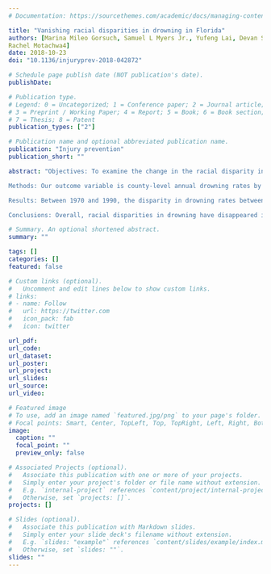 ```yaml
---
# Documentation: https://sourcethemes.com/academic/docs/managing-content/

title: "Vanishing racial disparities in drowning in Florida"
authors: [Marina Mileo Gorsuch, Samuel L Myers Jr., Yufeng Lai, Devan Steward,
Rachel Motachwa4]
date: 2018-10-23
doi: "10.1136/injuryprev-2018-042872"

# Schedule page publish date (NOT publication's date).
publishDate:

# Publication type.
# Legend: 0 = Uncategorized; 1 = Conference paper; 2 = Journal article;
# 3 = Preprint / Working Paper; 4 = Report; 5 = Book; 6 = Book section;
# 7 = Thesis; 8 = Patent
publication_types: ["2"]

# Publication name and optional abbreviated publication name.
publication: "Injury prevention"
publication_short: ""

abstract: "Objectives: To examine the change in the racial disparity in drowning in Florida from 1970 to 2015 and to analyse the contextual factors associated with white, black and Hispanic drowning rates in Florida from 2007 to 2015.

Methods: Our outcome variable is county-level annual drowning rates by race, ethnicity, sex and age group. We computed county-level contextual data, including emergency weather events, temperature, extreme weather, number of pools, quality of pools, coastline, swimming participation rates and prominent black competitive swim teams.

Results: Between 1970 and 1990, the disparity in drowning rates between white and black males in Florida decreased dramatically. By 2005, the overall age-adjusted drowning rates converged. This convergence was most striking for those aged 10-34 and 35-64. While the gap has declined dramatically, there remains a racial disparity in drownings among those aged 10-34.

Conclusions: Overall, racial disparities in drowning have disappeared in Florida. However, some disparities remain. There is a persistent disparity in drownings among those aged 10-34."

# Summary. An optional shortened abstract.
summary: ""

tags: []
categories: []
featured: false

# Custom links (optional).
#   Uncomment and edit lines below to show custom links.
# links:
# - name: Follow
#   url: https://twitter.com
#   icon_pack: fab
#   icon: twitter

url_pdf:
url_code:
url_dataset:
url_poster:
url_project:
url_slides:
url_source:
url_video:

# Featured image
# To use, add an image named `featured.jpg/png` to your page's folder. 
# Focal points: Smart, Center, TopLeft, Top, TopRight, Left, Right, BottomLeft, Bottom, BottomRight.
image:
  caption: ""
  focal_point: ""
  preview_only: false

# Associated Projects (optional).
#   Associate this publication with one or more of your projects.
#   Simply enter your project's folder or file name without extension.
#   E.g. `internal-project` references `content/project/internal-project/index.md`.
#   Otherwise, set `projects: []`.
projects: []

# Slides (optional).
#   Associate this publication with Markdown slides.
#   Simply enter your slide deck's filename without extension.
#   E.g. `slides: "example"` references `content/slides/example/index.md`.
#   Otherwise, set `slides: ""`.
slides: ""
---
```

